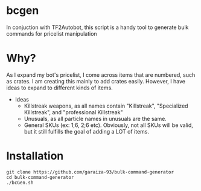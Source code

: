 # bcgen
In conjuction with TF2Autobot, this script is a handy tool to generate bulk commands for pricelist manipulation

# Why?
As I expand my bot's pricelist, I come across items that are numbered, such as crates. I am creating this mainly to add crates easily. However, I have ideas to expand to different kinds of items.
 - Ideas
   - Killstreak weapons, as all names contain "Killstreak", "Specialized Killstreak", and "professional Killstreak"
   - Unusuals, as all particle names in unusuals are the same.
   - General SKUs (ex: 1;6, 2;6 etc). Obviously, not all SKUs will be valid, but it still fulfills the goal of adding a LOT of items.
 
 # Installation
 ```
 git clone https://github.com/garaiza-93/bulk-command-generator
 cd bulk-command-generator
 ./bcGen.sh
 ```

